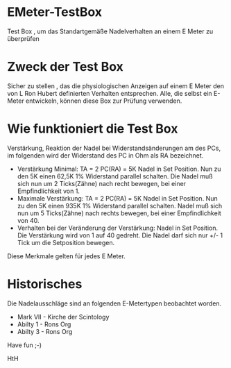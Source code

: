 # EMeter-TestBox
Test Box , um das Standartgemäße Nadelverhalten an einem E Meter zu überprüfen
# Zweck der Test Box
Sicher zu stellen , das die physiologischen Anzeigen auf einem E Meter den von L Ron Hubert definierten Verhalten entsprechen.
Alle, die selbst ein E-Meter entwickeln, können diese Box zur Prüfung verwenden.
# Wie funktioniert die Test Box
Verstärkung, Reaktion der Nadel bei Widerstandsänderungen am 
des PCs, im folgenden wird der Widerstand des PC in Ohm als RA bezeichnet.
* Verstärkung	 Minimal:
TA = 2 PC(RA) = 5K Nadel in Set Position. 
Nun zu den  5K einen 62,5K 1% Widerstand parallel  schalten. 
Die Nadel muß sich nun um  2 Ticks(Zähne) nach recht bewegen, 
bei einer Empfindlichkeit von  1.	 
* Maximale Verstärkung:
TA = 2 PC(RA) = 5K Nadel in Set Position. 
Nun zu den  5K einen 935K 1% Widerstand parallel schalten. 
Nadel muß sich nun um  5 Ticks(Zähne) nach rechts bewegen, 
bei einer Empfindlichkeit von  40.
* Verhalten bei der Veränderung der Verstärkung:
Nadel in Set Position. Die Verstärkung wird von 1 auf 40 gedreht.
Die Nadel darf sich nur +/- 1 Tick um die Setposition bewegen.

Diese Merkmale gelten für jedes E Meter.

# Historisches
Die Nadelausschläge sind an folgenden E-Metertypen beobachtet worden.
* Mark VII - Kirche der Scintology
* Abilty 1 - Rons Org
* Abilty 3 - Rons Org

Have fun ;-)

HtH